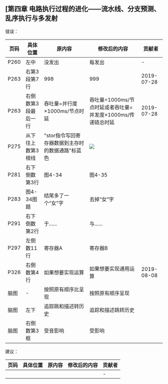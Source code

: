 ## [第四章 电路执行过程的进化——流水线、分支预测、乱序执行与多发射

错误：

| 页码 | 具体位置               | 原内容 | 修改后的内容 | 贡献者 |
| ---- | ---------------------- | ------ | ------------ | ------ |
| P260   | 左中 | 没发出 | 每发出 | -      |
|P263|右第3段第7行|998|999|2019-07-28|
|P263|右倒数第3段最后一行|吞吐量=并行度×1000ms/节点时延|吞吐量=1000ms/节点时延或者吞吐量=并发度×1000ms/传递链总时延|2019-07-28|
|P275|从下往上数第3根线|"stor指令写回寄存器数据到主存时的数据通路"标蓝色| ![](assets/图4-275.png)||
|P281|右下倒数第3行|图4-34|图4-35||
|P283|图4-34图题|结尾多了一个“女”字|去掉“女”字||
|P291|右下倒数第2行|于......|与......||
|P297|左倒数11行|寄存器A|寄存器B||
|P326|右倒数第4行|如果想要实现运算|如果想要实现通用运算|2019-08-08|
|脑图|-|按照原有顺序比呈现|按照原有顺序呈现||
|脑图|左下|追踪跳和描述转历史|追踪和描述跳转历史||
|脑图|右倒数第3框|受音影响|受影响||


建议：

| 页码 | 具体位置               | 原内容 | 修改后的内容 | 贡献者 |
| ---- | ---------------------- | ------ | ------------ | ------ |
|    |  |  |  | -      |
